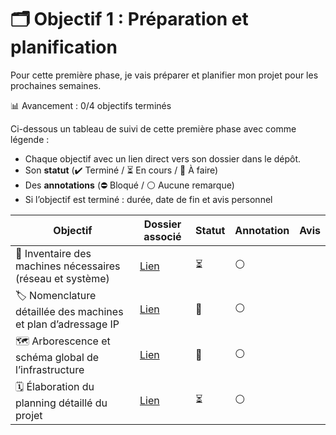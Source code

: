 # 🗂️ Objectif 1 : Préparation et planification

Pour cette première phase, je vais préparer et planifier mon projet pour les prochaines semaines.

📊 Avancement : 0/4 objectifs terminés

Ci-dessous un tableau de suivi de cette première phase avec comme légende :
- Chaque objectif avec un lien direct vers son dossier dans le dépôt.
- Son **statut** (✔️ Terminé / ⏳ En cours / 📌 À faire)
- Des **annotations** (⛔ Bloqué / ⚪ Aucune remarque)
- Si l’objectif est terminé : durée, date de fin et avis personnel

| Objectif                                                       | Dossier associé                       | Statut | Annotation | Avis |
| -------------------------------------------------------------- | ------------------------------------- | ------ | ---------- | ---- |
| 🧾 Inventaire des machines nécessaires (réseau et système)     | [Lien](./01-inventaire_machines.md)   | ⏳      | ⚪          |      |
| 🏷️ Nomenclature détaillée des machines et plan d’adressage IP | [Lien](./02-nomenclature.md)          | 📌     | ⚪          |      |
| 🗺️ Arborescence et schéma global de l’infrastructure          | [Lien](./03-arborescence_schemaIT.md) | 📌     | ⚪          |      |
| 🗓️ Élaboration du planning détaillé du projet                 | [Lien](./04-planning.md)              | ⏳      | ⚪          |      |
